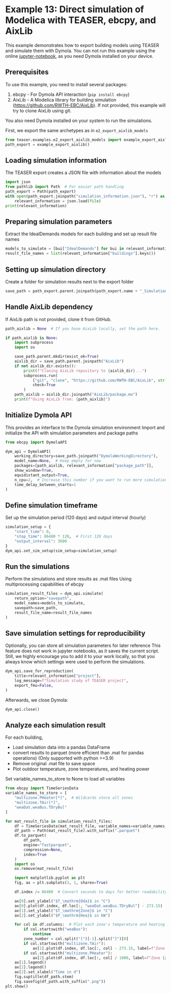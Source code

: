 
# Example 13: Direct simulation of Modelica with TEASER, ebcpy, and AixLib
This example demonstrates how to export building models using TEASER and simulate them with Dymola.
You can not run this example using the online [jupyter-notebook](https://mybinder.org/v2/gh/RWTH-EBC/TEASER/main?labpath=docs%2Fjupyter_notebooks),
as you need Dymola installed on your device.

## Prerequisites
To use this example, you need to install several packages:
1. ebcpy - For Dymola API interaction (`pip install ebcpy`)
2. AixLib - A Modelica library for building simulation (https://github.com/RWTH-EBC/AixLib).
  If not provided, this example will try to clone AixLib using git.

You also need Dymola installed on your system to run the simulations.

First, we export the same archetypes as in `e2_export_aixlib_models`

```python
from teaser.examples.e2_export_aixlib_models import example_export_aixlib
path_export = example_export_aixlib()
```

## Loading simulation information
The TEASER export creates a JSON file with information about the models

```python
import json
from pathlib import Path  # For easier path handling
path_export = Path(path_export)
with open(path_export.joinpath("simulation_information.json"), "r") as file:
    relevant_information = json.load(file)
print(relevant_information)
```

## Preparing simulation parameters
Extract the IdealDemands models for each building and set up result file names

```python
models_to_simulate = [bui["IdealDemands"] for bui in relevant_information["buildings"].values()]
result_file_names = list(relevant_information["buildings"].keys())
```

## Setting up simulation directory
Create a folder for simulation results next to the export folder

```python
save_path = path_export.parent.joinpath(path_export.name + "_SimulationResults")
```

## Handle AixLib dependency
If AixLib path is not provided, clone it from GitHub.

```python
path_aixlib = None  # If you have AixLib locally, set the path here.

if path_aixlib is None:
    import subprocess
    import os

    save_path.parent.mkdir(exist_ok=True)
    aixlib_dir = save_path.parent.joinpath("AixLib")
    if not aixlib_dir.exists():
        print(f"Cloning AixLib repository to {aixlib_dir}...")
        subprocess.run(
            ["git", "clone", "https://github.com/RWTH-EBC/AixLib", str(aixlib_dir)],
            check=True
        )
    path_aixlib = aixlib_dir.joinpath("AixLib/package.mo")
    print(f"Using AixLib from: {path_aixlib}")
```

## Initialize Dymola API
This provides an interface to the Dymola simulation environment
Import and initialize the API with simulation parameters and package paths

```python
from ebcpy import DymolaAPI

dym_api = DymolaAPI(
    working_directory=save_path.joinpath("DymolaWorkingDirectory"),
    model_name=None,  # Keep empty for now
    packages=[path_aixlib, relevant_information["package_path"]],
    show_window=True,
    equidistant_output=True,
    n_cpu=2,  # Increase this number if you want to run more simulations in parallel.
    time_delay_between_starts=1
)
```

## Define simulation timeframe
Set up the simulation period (120 days) and output interval (hourly)

```python
simulation_setup = {
    "start_time": 0,
    "stop_time": 86400 * 120,  # First 120 days
    "output_interval": 3600
}
dym_api.set_sim_setup(sim_setup=simulation_setup)
```

## Run the simulations
Perform the simulations and store results as .mat files
Using multiprocessing capabilities of ebcpy

```python
simulation_result_files = dym_api.simulate(
    return_option="savepath",
    model_names=models_to_simulate,
    savepath=save_path,
    result_file_name=result_file_names
)
```

## Save simulation settings for reproducibility
Optionally, you can store all simulation parameters for later reference
This feature does not work in jupyter notebooks, as it saves the current script.
Still, we highly encourage you to add it to your work locally, so
that you always know which settings were used to perform the simulations.

```python
dym_api.save_for_reproduction(
    title=relevant_information["project"],
    log_message=f"Simulation study of TEASER project",
    export_fmu=False,
)
```
Afterwards, we close Dymola:

```python
dym_api.close()
```

## Analyze each simulation result
For each building,
- Load simulation data into a pandas DataFrame
- convert results to parquet (more efficient than .mat for pandas operations) (Only supported with python >=3.9)
- Remove original .mat file to save space
- Plot outdoor temperature, zone temperatures, and heating power

Set variable_names_to_store to None to load all variables

```python
from ebcpy import TimeSeriesData
variable_names_to_store = [
    "multizone.PHeater[*]",  # Wildcards store all zones
    "multizone.TAir[*]",
    "weaDat.weaBus.TDryBul"
]

for mat_result_file in simulation_result_files:
    df = TimeSeriesData(mat_result_file, variable_names=variable_names_to_store).to_df()
    df_path = Path(mat_result_file).with_suffix(".parquet")
    df.to_parquet(
        df_path,
        engine="fastparquet",
        compression=None,
        index=True
    )
    import os
    os.remove(mat_result_file)

    import matplotlib.pyplot as plt
    fig, ax = plt.subplots(3, 1, sharex=True)

    df.index /= 86400  # Convert seconds to days for better readability

    ax[0].set_ylabel("$T_\mathrm{Oda}$ in °C")
    ax[0].plot(df.index, df.loc[:, "weaDat.weaBus.TDryBul"] - 273.15)
    ax[1].set_ylabel("$T_\mathrm{Zone}$ in °C")
    ax[2].set_ylabel("$P_\mathrm{Hea}$ in kW")

    for col in df.columns:  # Plot each zone's temperature and heating power
        if col.startswith("weaBus"):
            continue
        zone_number = col.split("[")[-1].split("]")[0]
        if col.startswith("multizone.TAir"):
            ax[1].plot(df.index, df.loc[:, col] - 273.15, label=f"Zone {zone_number}")
        if col.startswith("multizone.PHeater"):
            ax[2].plot(df.index, df.loc[:, col] / 1000, label=f"Zone {zone_number}")
    ax[1].legend()
    ax[2].legend()
    ax[2].set_xlabel("Time in d")
    fig.suptitle(df_path.stem)
    fig.savefig(df_path.with_suffix(".png"))
plt.show()
```
